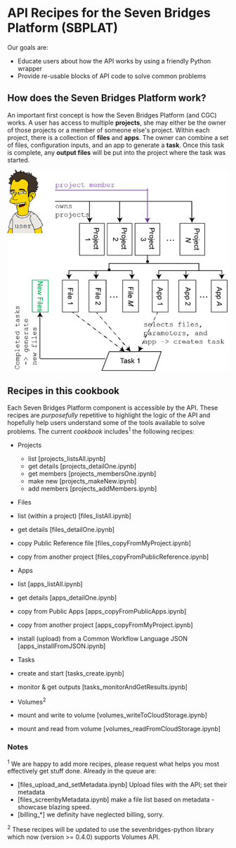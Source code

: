 # API Recipes for the Seven Bridges Platform (SBPLAT)
Our goals are: 

* Educate users about how the API works by using a friendly Python wrapper
* Provide re-usable blocks of API code to solve common problems

## How does the Seven Bridges Platform work?
An important first concept is how the Seven Bridges Platform (and CGC) works. A user has access to multiple **projects**, she may either be the owner of those projects or a member of someone else's project. Within each project, there is a collection of **files** and **apps**. The owner can combine a set of files, configuration inputs, and an app to generate a **task**. Once this task is complete, any **output files** will be put into
the project where the task was started.

![CGC Overview](images/CGC_overview-02.png)

## Recipes in this cookbook
 
Each Seven Bridges Platform component is accessible by the API. These recipes are _purposefully_ repetitive to highlight the logic of the API and hopefully help users understand some of the tools available to solve problems. The current _cookbook_ includes<sup>1</sup> the following recipes:

* Projects
  * list [projects\_listsAll.ipynb]
  * get details [projects\_detailOne.ipynb]
  * get members [projects\_membersOne.ipynb]
  * make new [projects\_makeNew.ipynb]
  * add members [projects\_addMembers.ipynb]
  
* Files
 * list (within a project) [files\_listAll.ipynb]
 * get details [files\_detailOne.ipynb]
 * copy Public Reference file [files\_copyFromMyProject.ipynb]
 * copy from another project [files\_copyFromPublicReference.ipynb]
 
* Apps
 * list [apps\_listAll.ipynb]
 * get details [apps\_detailOne.ipynb]
 * copy from Public Apps [apps\_copyFromPublicApps.ipynb]
 * copy from another project [apps\_copyFromMyProject.ipynb]
 * install (upload) from a Common Workflow Language JSON [apps\_installFromJSON.ipynb]
 
* Tasks
 * create and start [tasks\_create.ipynb]
 * monitor & get outputs [tasks\_monitorAndGetResults.ipynb]

* Volumes<sup>2</sup>
 * mount and write to volume [volumes\_writeToCloudStorage.ipynb]
 * mount and read from volume [volumes\_readFromCloudStorage.ipynb]
 
### Notes
<sup>1</sup> We are happy to add more recipes, please request what helps you most effectively get stuff done. Already in the queue are:

* [files\_upload_and_setMetadata.ipynb] Upload files with the API; set their metadata
* [files\_screenbyMetadata.ipynb] make a file list based on metadata - showcase blazing speed.
* [billing\_\*] we definity have neglected billing, sorry. 

<sup>2</sup> These recipes will be updated to use the sevenbridges-python library which now (version >= 0.4.0) supports Volumes API.